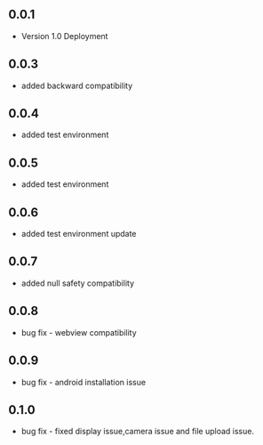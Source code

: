 ## 0.0.1

* Version 1.0 Deployment

## 0.0.3

* added backward compatibility


## 0.0.4

* added test environment

## 0.0.5

* added test environment

## 0.0.6

* added test environment update


## 0.0.7

* added null safety compatibility

## 0.0.8

* bug fix - webview compatibility

## 0.0.9

* bug fix - android installation issue

## 0.1.0

* bug fix - fixed display issue,camera issue and file upload issue.
